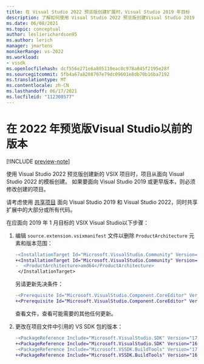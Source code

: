 ```yaml
---
title: 在 Visual Studio 2022 预览版创建扩展时，Visual Studio 2019 年目标
description: 了解如何使用 Visual Studio 2022 预览版创建Visual Studio 2019 Visual Studio扩展。
ms.date: 06/08/2021
ms.topic: conceptual
author: leslierichardson95
ms.author: lerich
manager: jmartens
monikerRange: vs-2022
ms.workload:
- vssdk
ms.openlocfilehash: dcf556e271e6a805110eac0c978a845f2195e28f
ms.sourcegitcommit: 5fb4a67a8208707e79dc09601e8db70b16ba7192
ms.translationtype: MT
ms.contentlocale: zh-CN
ms.lasthandoff: 06/17/2021
ms.locfileid: "112308577"
---
```

# <a name="target-a-previous-version-when-creating-an-extension-in-visual-studio-2022-preview"></a>在 2022 年预览版Visual Studio以前的版本

[!INCLUDE [preview-note](../includes/preview-note.md)]

使用 Visual Studio 2022 预览版创建新的 VSIX 项目时，项目从面向 Visual Studio 2022 的模板创建。 如果要面向 Visual Studio 2019 或更早版本，则必须修改创建的项目。

请考虑使用 [共享项目](update-visual-studio-extension.md#use-shared-projects-for-multi-targeting) 面向 Visual Studio 2019 和 Visual Studio 2022，同时共享扩展中的大部分或所有代码。

在应面向 2019 年 1 月目标的 VSIX Visual Studio以下步骤：

1. 编辑 `source.extension.vsixmanifest` 文件以删除 `ProductArchitecture` 元素和版本范围：

    ```diff
    -<InstallationTarget Id="Microsoft.VisualStudio.Community" Version="[17.0,18.0)">
    +<InstallationTarget Id="Microsoft.VisualStudio.Community" Version="[16.0,17.0)">
    -  <ProductArchitecture>amd64</ProductArchitecture>
     </InstallationTarget>
    ```

   另请更新先决条件：

    ```diff
    -<Prerequisite Id="Microsoft.VisualStudio.Component.CoreEditor" Version="[17.0,18.0)" DisplayName="Visual Studio core editor" />
    +<Prerequisite Id="Microsoft.VisualStudio.Component.CoreEditor" Version="[16.0,17.0)" DisplayName="Visual Studio core editor" />
    ```

    查看文件，查看可能需要的其他任何更新。

1. 更改在项目文件中引用的 VS SDK 包的版本：

    ```diff
    -<PackageReference Include="Microsoft.VisualStudio.SDK" Version="17.0.0-preview.1" />
    +<PackageReference Include="Microsoft.VisualStudio.SDK" Version="16.0.206" />
    -<PackageReference Include="Microsoft.VSSDK.BuildTools" Version="17.0.63-preview.1" />
    +<PackageReference Include="Microsoft.VSSDK.BuildTools" Version="16.10.32" />
    ```
